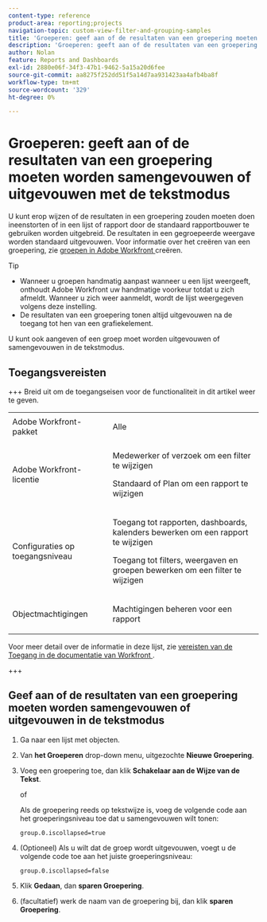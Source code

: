 ```yaml
---
content-type: reference
product-area: reporting;projects
navigation-topic: custom-view-filter-and-grouping-samples
title: 'Groeperen: geef aan of de resultaten van een groepering moeten worden samengevouwen of uitgevouwen met de tekstmodus'
description: 'Groeperen: geeft aan of de resultaten van een groepering moeten worden samengevouwen of uitgevouwen met de tekstmodus'
author: Nolan
feature: Reports and Dashboards
exl-id: 2880e06f-34f3-47b1-9462-5a15a20d6fee
source-git-commit: aa8275f252dd51f5a14d7aa931423aa4afb4ba8f
workflow-type: tm+mt
source-wordcount: '329'
ht-degree: 0%

---
```


# Groeperen: geeft aan of de resultaten van een groepering moeten worden samengevouwen of uitgevouwen met de tekstmodus

<!--Audited: 10/2024-->

<!--
<p data-mc-conditions="QuicksilverOrClassic.Draft mode">(NOTE: this article: NWE only; not possible in classic) </p>
-->

U kunt erop wijzen of de resultaten in een groepering zouden moeten doen ineenstorten of in een lijst of rapport door de standaard rapportbouwer te gebruiken worden uitgebreid. De resultaten in een gegroepeerde weergave worden standaard uitgevouwen. Voor informatie over het creëren van een groepering, zie [ groepen in Adobe Workfront ](../../../reports-and-dashboards/reports/reporting-elements/create-groupings.md) creëren.

<!--
<p data-mc-conditions="QuicksilverOrClassic.Draft mode">(NOTE: the tips repeat in the Create groupings to organize results article, Understanding text mode, Edit groupings to organize reports, Create a Custom Report; create a snippet when convenient)</p>
-->

>[!TIP]
>
>* Wanneer u groepen handmatig aanpast wanneer u een lijst weergeeft, onthoudt Adobe Workfront uw handmatige voorkeur totdat u zich afmeldt. Wanneer u zich weer aanmeldt, wordt de lijst weergegeven volgens deze instelling.
>* De resultaten van een groepering tonen altijd uitgevouwen na de toegang tot hen van een grafiekelement.
>

U kunt ook aangeven of een groep moet worden uitgevouwen of samengevouwen in de tekstmodus.

## Toegangsvereisten

+++ Breid uit om de toegangseisen voor de functionaliteit in dit artikel weer te geven. 

<table style="table-layout:auto"> 
 <col> 
 <col> 
 <tbody> 
  <tr> 
   <td role="rowheader">Adobe Workfront-pakket</td> 
   <td> <p>Alle</p> </td> 
  </tr> 
  <tr> 
   <td role="rowheader">Adobe Workfront-licentie</td> 
   <td> 
   <p>Medewerker of verzoek om een filter te wijzigen </p>
   <p>Standaard of Plan om een rapport te wijzigen</p>
  </tr> 
  <tr> 
   <td role="rowheader">Configuraties op toegangsniveau</td> 
   <td> <p>Toegang tot rapporten, dashboards, kalenders bewerken om een rapport te wijzigen</p> <p>Toegang tot filters, weergaven en groepen bewerken om een filter te wijzigen</p> </td> 
  </tr> 
  <tr> 
   <td role="rowheader">Objectmachtigingen</td> 
   <td> <p>Machtigingen beheren voor een rapport</p>  </td> 
  </tr> 
 </tbody> 
</table>

Voor meer detail over de informatie in deze lijst, zie [ vereisten van de Toegang in de documentatie van Workfront ](/help/quicksilver/administration-and-setup/add-users/access-levels-and-object-permissions/access-level-requirements-in-documentation.md).

+++

## Geef aan of de resultaten van een groepering moeten worden samengevouwen of uitgevouwen in de tekstmodus

1. Ga naar een lijst met objecten.
1. Van **het Groeperen** drop-down menu, uitgezochte **Nieuwe Groepering**.

1. Voeg een groepering toe, dan klik **Schakelaar aan de Wijze van de Tekst**.

   of

   Als de groepering reeds op tekstwijze is, voeg de volgende code aan het groeperingsniveau toe dat u samengevouwen wilt tonen:

   `group.0.iscollapsed=true`

1. (Optioneel) Als u wilt dat de groep wordt uitgevouwen, voegt u de volgende code toe aan het juiste groeperingsniveau:

   `group.0.iscollapsed=false`

1. Klik **Gedaan**, dan **sparen Groepering**.
1. (facultatief) werk de naam van de groepering bij, dan klik **sparen Groepering**.

